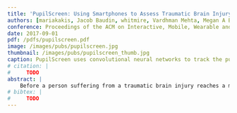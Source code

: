 ```yaml
---
title: 'PupilScreen: Using Smartphones to Assess Traumatic Brain Injury'
authors: [mariakakis, Jacob Baudin, whitmire, Vardhman Mehta, Megan A Banks, Anthony Law, Lynn McGrath, patel]
conference: Proceedings of the ACM on Interactive, Mobile, Wearable and Ubiquitous Technologies (IMWUT), 2017
date: 2017-09-01
pdf: /pdfs/pupilscreen.pdf
image: /images/pubs/pupilscreen.jpg
thumbnail: /images/pubs/pupilscreen_thumb.jpg
caption: PupilScreen uses convolutional neural networks to track the pupillary light reflex (PLR)
# citation: |
#     TODO
abstract: |
    Before a person suffering from a traumatic brain injury reaches a medical facility, measuring their pupillary light reflex (PLR) is one of the few quantitative measures a clinician can use to predict their outcome. We propose PupilScreen, a smartphone app and accompanying 3D-printed box that combines the repeatability, accuracy, and precision of a clinical device with the ubiquity and convenience of the penlight test that clinicians regularly use in emergency situations. The PupilScreen app stimulates the patient’s eyes using the smartphone’s flash and records the response using the camera. The PupilScreen box, akin to a head-mounted virtual reality display, controls the eyes’ exposure to light. The recorded video is processed using convolutional neural networks that track the pupil diameter over time, allowing for the derivation of clinically relevant measures. We tested two different network architectures and found that a fully convolutional neural network was able to track pupil diameter with a median error of 0.30 mm. We also conducted a pilot clinical evaluation with six patients who had suffered a TBI and found that clinicians were almost perfect when separating unhealthy pupillary light reflexes from healthy ones using PupilScreen alone.
# bibtex: |
#     TODO
---
```

